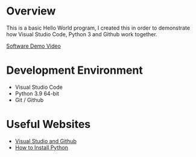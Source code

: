 # Overview

This is a basic Hello World program, I created this in order to demonstrate how Visual Studio Code, Python 3 and Github work together. 


[Software Demo Video](http://youtube.link.goes.here)

# Development Environment

- Visual Studio Code
- Python 3.9 64-bit
- Git / Github

# Useful Websites

* [Visual Studio and Github](https://code.visualstudio.com/docs/editor/github)
* [How to Install Python](https://www.codecademy.com/article/install-python3)